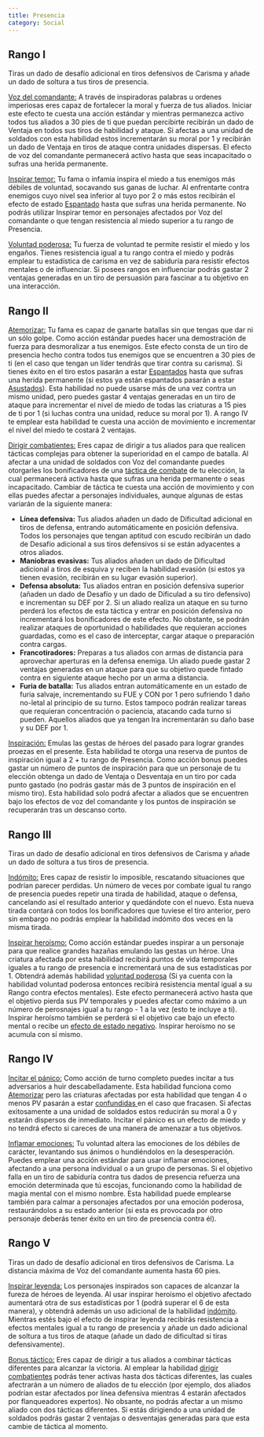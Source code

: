 ```yaml
---
title: Presencia
category: Social
---
```


## Rango I

Tiras un dado de desafío adicional en tiros defensivos de Carisma y añade un dado de soltura a tus tiros de presencia.

<u>Voz del comandante:</u>  A través de inspiradoras palabras u ordenes imperiosas eres capaz de fortalecer la moral y fuerza de tus aliados. Iniciar este efecto te cuesta una acción estándar y mientras permanezca activo todos tus aliados a 30 pies de ti que puedan percibirte recibirán un dado de Ventaja en todos sus tiros de habilidad y ataque. Si afectas a una unidad de soldados con esta habilidad estos incrementarán su moral por 1 y recibirán un dado de Ventaja en tiros de ataque contra unidades dispersas. El efecto de voz del comandante permanecerá activo hasta que seas incapacitado o sufras una herida permanente.

<u>Inspirar temor:</u> Tu fama o infamia inspira el miedo a tus enemigos más débiles de voluntad, socavando sus ganas de luchar. Al enfrentarte contra enemigos cuyo nivel sea inferior al tuyo por 2 o más estos recibirán el efecto de estado [Espantado](https://raldamain.com/rules/Reglas%20principales/Efectos%20de%20estado.html#espantada) hasta que sufras una herida permanente. No podrás utilizar Inspirar temor en personajes afectados por Voz del comandante o que tengan resistencia al miedo superior a tu rango de Presencia.

<u>Voluntad poderosa:</u> Tu fuerza de voluntad te permite resistir el miedo y los engaños. Tienes resistencia igual a tu rango contra el miedo y podrás emplear tu estadística de carisma en vez de sabiduría para resistir efectos mentales o de influenciar. Si posees rangos en influenciar podrás gastar 2 ventajas generadas en un tiro de persuasión para fascinar a tu objetivo en una interacción.

## Rango II

<u>Atemorizar:</u> Tu fama es capaz de ganarte batallas sin que tengas que dar ni un sólo golpe. Como acción estándar puedes hacer una demostración de fuerza para desmoralizar a tus enemigos. Este efecto consta de un tiro de presencia hecho contra todos tus enemigos que se encuentren a 30 pies de ti (en el caso que tengan un líder tendrás que tirar contra su carisma). Si tienes éxito en el tiro estos pasarán a estar [Espantados](https://raldamain.com/rules/Reglas%20principales/Efectos%20de%20estado.html#espantada) hasta que sufras una herida permanente (si estos ya están espantados pasarán a estar [Asustados](https://raldamain.com/rules/Reglas%20principales/Efectos%20de%20estado.html#asustada)). Esta habilidad no puede usarse más de una vez contra un mismo unidad, pero puedes gastar 4 ventajas generadas en un tiro de ataque para incrementar el nivel de miedo de todas las criaturas a 15 pies de ti por 1 (si luchas contra una unidad, reduce su moral por 1). A rango IV te emplear esta habilidad te cuesta una acción de movimiento e incrementar el nivel del miedo te costará 2 ventajas.

<u>Dirigir combatientes:</u> Eres capaz de dirigir a tus aliados para que realicen tácticas complejas para obtener la superioridad en el campo de batalla. Al afectar a una unidad de soldados con Voz del comandante puedes otorgarles los bonificadores de una  [táctica de combate](https://raldamain.com/rules/Reglas%20adicionales/tacticas%20de%20combate.html) de tu elección, la cual permanecerá activa hasta que sufras una herida permanente o seas incapacitado. Cambiar de táctica te cuesta una acción de movimiento y con ellas puedes afectar a personajes individuales, aunque algunas de estas variarán de la siguiente manera:

- **Línea defensiva:** Tus aliados añaden un dado de Dificultad adicional en tiros de defensa, entrando automáticamente en posición defensiva. Todos los personajes que tengan aptitud con escudo recibirán un dado de Desafío adicional a sus tiros defensivos si se están adyacentes a otros aliados.
- **Maniobras evasivas:** Tus aliados añaden un dado de Dificultad adicional a tiros de esquiva y reciben la habilidad evasión (si estos ya tienen evasión, recibirán en su lugar evasión superior). 
- **Defensa absoluta:** Tus aliados entran en posición defensiva superior (añaden un dado de Desafío y un dado de Dificulad a su tiro defensivo) e incrementan su DEF por 2. Si un aliado realiza un ataque en su turno perderá los efectos de esta táctica y entrar en posición defensiva no incrementará los bonificadores de este efecto. No obstante, se podrán realizar ataques de oportunidad o habilidades que requieran acciones guardadas, como es el caso de interceptar, cargar ataque o preparación contra cargas.
- **Francotiradores:** Preparas a tus aliados con armas de distancia para aprovechar aperturas en la defensa enemiga. Un aliado puede gastar 2 ventajas generadas en un ataque para que su objetivo quede fintado contra en siguiente ataque hecho por un arma a distancia. 
- **Furia de batalla:** Tus aliados entran automáticamente en un estado de furia salvaje, incrementando su FUE y CON por 1 pero sufriendo 1 daño no-letal al principio de su turno. Estos tampoco podrán realizar tareas que requieran concentración o paciencia, atacando cada turno si pueden. Aquellos aliados que ya tengan Ira incrementarán su daño base y su DEF por 1.

<u>Inspiración:</u> Emulas las gestas de héroes del pasado para lograr grandes proezas en el presente. Esta habilidad te otorga una reserva de puntos de inspiración igual a 2 + tu rango de Presencia. Como acción bonus puedes gastar un número de puntos de inspiración para que un personaje de tu elección obtenga un dado de Ventaja o Desventaja en un tiro por cada punto gastado (no podrás gastar más de 3 puntos de inspiración en el mismo tiro). Esta habilidad solo podrá afectar a aliados que se encuentren bajo los efectos de voz del comandante y los puntos de inspiración se recuperarán tras un descanso corto. 

## Rango III

Tiras un dado de desafío adicional en tiros defensivos de Carisma y añade un dado de soltura a tus tiros de presencia.

<u>Indómito:</u> Eres capaz de resistir lo imposible, rescatando situaciones que podrían parecer perdidas. Un número de veces por combate igual tu rango de presencia puedes repetir una tirada de habilidad, ataque o defensa, cancelando así el resultado anterior y quedándote con el nuevo. Esta nueva tirada contará con todos los bonificadores que tuviese el tiro anterior, pero sin embargo no podrás emplear la habilidad indómito dos veces en la misma tirada. 

<u>Inspirar heroísmo:</u> Como acción estándar puedes inspirar a un personaje para que realice grandes hazañas emulando las gestas un héroe. Una criatura afectada por esta habilidad recibirá puntos de vida temporales iguales a tu rango de presencia e incrementará una de sus estadísticas por 1. Obtendrá además habilidad [voluntad poderosa](https://raldamain.com/rules/Rangos/Social/presencia.html#rango-i) (Si ya cuenta con la habilidad voluntad poderosa entonces recibirá resistencia mental igual a su Rango contra efectos mentales). Este efecto permanecerá activo hasta que el objetivo pierda sus PV temporales y puedes afectar como máximo a un número de perosnajes igual a tu rango - 1 a la vez (esto te incluye a ti). Inspirar heroísmo también se perderá si el objetivo cae bajo un efecto mental o recibe un [efecto de estado negativo](https://raldamain.com/rules/Reglas%20principales/Efectos%20de%20estado.html#efectos-de-estado). Inspirar heroísmo no se acumula con sí mismo.

## Rango IV

<u>Incitar el pánico:</u> Como acción de turno completo puedes incitar a tus adversarios a huir descabelladamente. Esta habilidad funciona como [Atemorizar](https://raldamain.com/rules/Rangos/Social/presencia.html#rango-ii) pero las criaturas afectadas por esta habilidad que tengan 4 o menos PV pasarán a estar [confundidas ](https://raldamain.com/rules/Reglas%20principales/Efectos%20de%20estado.html#confundida) en el caso que fracasen. Si afectas exitosamente a una unidad de soldados estos reducirán su moral a 0 y estarán dispersos de inmediato. Incitar el pánico es un efecto de miedo y no tendrá efecto si careces de una manera de amenazar a tus objetivos.

<u>Inflamar emociones:</u> Tu voluntad altera las emociones de los débiles de carácter, levantando sus ánimos o hundiéndolos en la desesperación. Puedes emplear una acción estándar para usar inflamar emociones, afectando a una persona individual o a un grupo de personas. Si el objetivo falla en un tiro de sabiduría contra tus dados de presencia refuerza una emoción determinada que tú escojas, funcionando como la habilidad de magia mental con el mismo nombre. Esta habilidad puede emplearse también para calmar a personajes afectados por una emoción poderosa, restaurándolos a su estado anterior (si esta es provocada por otro personaje deberás tener éxito en un tiro de presencia contra él).

## Rango V

Tiras un dado de desafío adicional en tiros defensivos de Carisma. La distancia máxima de Voz del comandante aumenta hasta 60 pies.

<u>Inspirar leyenda:</u> Los personajes inspirados son capaces de alcanzar la fureza de héroes de leyenda. Al usar inspirar heroísmo el objetivo afectado aumentará otra de sus estadísticas por 1 (podrá superar el 6 de esta manera), y obtendrá además un uso adicional de la habilidad [indómito](https://raldamain.com/rules/Rangos/Social/presencia.html#rango-iii). Mientras estés bajo el efecto de inspirar leyenda recibirás resistencia a efectos mentales igual a tu rango de presencia y añade un dado adicional de soltura a tus tiros de ataque (añade un dado de dificultad si tiras defensivamente).

<u>Bonus táctico:</u> Eres capaz de dirigir a tus aliados a combinar tácticas diferentes para alcanzar la victoria. Al emplear la habilidad [dirigir combatientes](https://raldamain.com/rules/Rangos/Social/presencia.html#rango-ii) podrás tener activas hasta dos tácticas diferentes, las cuales afectrarán a un número de aliados de tu elección (por ejemplo, dos aliados podrían estar afectados por línea defensiva mientras 4 estarán afectados por flanqueadores expertos). No obsante, no podrás afectar a un mismo aliado con dos tácticas diferentes. Si estás dirigiendo a una unidad de soldados podrás gastar 2 ventajas o desventajas generadas para que esta cambie de táctica al momento.

